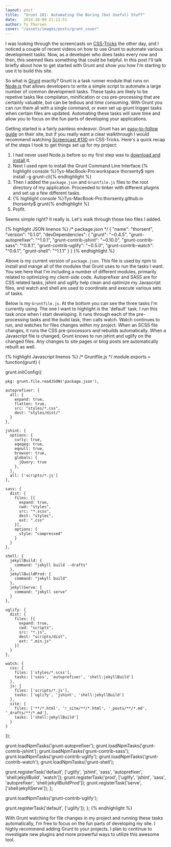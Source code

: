 ```yaml
---
layout: post
title:  "Grunt 101: Automating the Boring (but Useful) Stuff"
date:   2014-10-09 21:11:51
author: Ty Thorsen
cover: "/assets/images/posts/grunt_cover"
---
```


I was looking through the screencasts on [CSS-Tricks][tricks] the other day, and I noticed a couple of recent videos on how to use Grunt to automate various development tasks. Now, as a developer who does tasks every now and then, this seemed likes something that could be helpful. In this post I'll talk briefly about how to get started with Grunt and show you how I'm starting to use it to build this site.

<!--more-->

So what is [Grunt][grunt] exactly? Grunt is a task runner module that runs on [Node.js][node] that allows developers to write a simple script to automate a large number of common development tasks. These tasks are likely to be repetive tasks like compilaton, minification or css pre-processing that are certainly valuable, but can be tedious and time consuming. With Grunt you can run them all with a single command, or even set up grunt trigger tasks when certain files are updated. Automating these tasks will save time and allow you to focus on the fun parts of developing your applications.

Getting started is a fairly painless endeavor. Grunt has an [easy-to-follow guide][gruntStart] on their site, but if you really want a clear walkthrough I would recommend watching [Screencast #130][130] on CSS-Tricks. Here's a quick recap of the steps I took to get things set up for my project:

1. I had never used Node.js before so my first step was to [download and install][getNode] it.
1. Next I used npm to install the Grunt Command Line Interface.{% highlight console %}Tys-MacBook-Pro:workspace thorsenty$  npm install -g grunt-cli{% endhighlight %}
1. Then I added the `package.json` and `Gruntfile.js` files to the root directory of my application. Proceeded to tinker with different plugins and set up a few different tasks.
1. {% highlight console %}Tys-MacBook-Pro:thorsenty.github.io thorsenty$  grunt{% endhighlight %}
1. Profit.

Seems simple right? It really is. Let's walk through those two files I added.

{% highlight JSON linenos %}
/* package.json */
{
  "name": "thorsent",
  "version": "0.1.0",
  "devDependencies": {
    "grunt": "~0.4.5",
    "grunt-autoprefixer": "^1.0.1",
    "grunt-contrib-jshint": "~0.10.0",
    "grunt-contrib-sass": "^0.8.1",
    "grunt-contrib-uglify": "~0.5.0",
    "grunt-contrib-watch": "^0.6.1",
    "grunt-shell": "^1.1.1"
  }
}
{% endhighlight %}

Above is my current version of `package.json`. This file is used by npm to install and mange all of the modules that Grunt uses to run the tasks I want. You see here that I'm including a number of different modules, primarily related to optimizing my client-side code. Autoprefixer and SASS are for CSS related tasks, jshint and uglify help clean and optimize my Javascript files, and watch and shell are used to coordinate and execute various sets of tasks.

Below is my `Gruntfile.js`. At the bottom you can see the three tasks I'm currently using. The one I want to highlight is the 'default' task. I run this task once when I start developing. It runs through each of the pre-processing tasks and the build task, then calls watch. Watch continues to run, and watches for files changes within my project. When an SCSS file changes, it runs the CSS pre-processors and rebuilds automatically. When a Javascript file is changed, Grunt knows to run jshint and uglify on the changed files. Any changes to site pages or blog posts are automatically rebuilt as well.

{% highlight Javascript linenos %}
/* Gruntfile.js */
module.exports = function(grunt) {

  grunt.initConfig({
    
    pkg: grunt.file.readJSON('package.json'),
    
    autoprefixer: {
      all: {
        expand: true,
        flatten: true,
        src: "styles/*.css",
        dest: "styles/dist/"
      }
    },

    jshint: {
      options: {
        curly: true,
        eqeqeq: true,
        eqnull: true,
        browser: true,
        globals: {
          jQuery: true
        },
      },
      all: ['scripts/*.js']
    },

    sass: {
      dist: {
        files: [{
          expand: true,
          cwd: "styles",
          src: "*.scss",
          dest: "styles",
          ext: ".css"
        }],
        options: {
          style: "compressed"
        }
      }
    },

    shell: {
      jekyllBuild: {
        command: "jekyll build --drafts"
      },
      jekyllBuildProd: {
        command: "jekyll build"
      },
      jekyllServe: {
        command: "jekyll serve"
      }
    },
    
    uglify: {
      dist: {
        files: [{
          expand: true,
          cwd: "scripts",
          src: "*.js",
          dest: "scripts/dist",
          ext: ".min.js"
        }]
      }
    },

    watch: {
      css: {
        files: ['styles/*.scss'],
        tasks: ['sass', 'autoprefixer', 'shell:jekyllBuild']
      },
      js: {
        files: ['scripts/*.js'],
        tasks: ['uglify', 'jshint', 'shell:jekyllBuild']
      },
      site: {
        files: ['**/*.html', '!_site/**/*.html', '_posts/**/*.md', '_drafts/**/*.md'],
        tasks: ['shell:jekyllBuild']
      }
    }
  });

  grunt.loadNpmTasks('grunt-autoprefixer');
  grunt.loadNpmTasks('grunt-contrib-jshint');
  grunt.loadNpmTasks('grunt-contrib-sass');
  grunt.loadNpmTasks('grunt-contrib-uglify');
  grunt.loadNpmTasks('grunt-contrib-watch');
  grunt.loadNpmTasks('grunt-shell');

  grunt.registerTask('default', ['uglify', 'jshint', 'sass', 'autoprefixer', 'shell:jekyllBuild', 'watch']);
  grunt.registerTask('prod', ['uglify', 'jshint', 'sass', 'autoprefixer', 'shell:jekyllBuildProd']);
  grunt.registerTask('serve', ['shell:jekyllServe']);
};

  grunt.loadNpmTasks('grunt-contrib-uglify');

  grunt.registerTask('default', ['uglify']);
};
{% endhighlight %}

With Grunt watching for file changes in my project and running these tasks automatically, I'm free to focus on the fun parts of developing my site. I highly recommend adding Grunt to your projects. I plan to continue to investigate new plugins and more prowerful ways to utilize this awesome tool.

[130]: http://css-tricks.com/video-screencasts/130-first-moments-grunt/
[getnode]: http://nodejs.org/download
[grunt]: http://gruntjs.com
[gruntStart]: http://gruntjs.com/getting-started
[npm]: https://www.npmjs.org
[node]: http://nodejs.org
[tricks]: http://css-tricks.com